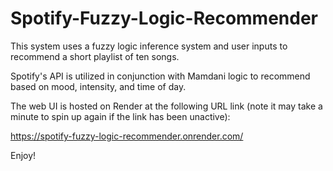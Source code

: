 # Spotify-Fuzzy-Logic-Recommender

This system uses a fuzzy logic inference system and user inputs to recommend a short playlist of ten songs. 

Spotify's API is utilized in conjunction with Mamdani logic to recommend based on mood, intensity, and time of day.

The web UI is hosted on Render at the following URL link (note it may take a minute to spin up again if the link has been unactive):

https://spotify-fuzzy-logic-recommender.onrender.com/

Enjoy!
